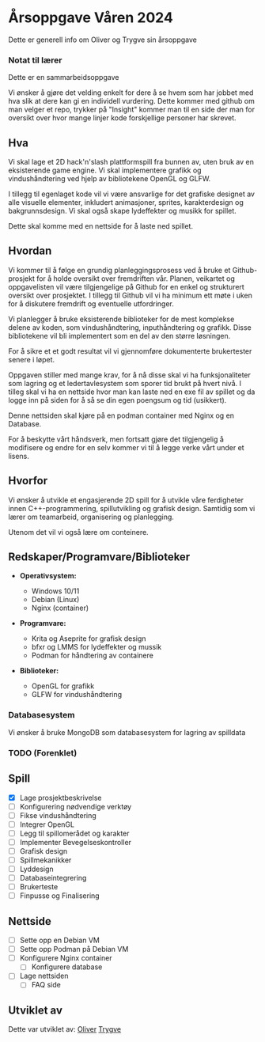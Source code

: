 
# Årsoppgave Våren 2024

Dette er generell info om Oliver og Trygve sin årsoppgave

### Notat til lærer

Dette er en sammarbeidsoppgave

Vi ønsker å gjøre det velding enkelt for dere å se hvem som har jobbet med hva slik at dere kan gi en individell vurdering. Dette kommer med github om man velger et repo, trykker på "Insight" kommer man til en side der man for oversikt over hvor mange linjer kode forskjellige personer har skrevet.

## Hva

Vi skal lage et 2D hack'n'slash plattformspill fra bunnen av, uten bruk av en eksisterende game engine. Vi skal implementere grafikk og vindushåndtering ved hjelp av bibliotekene OpenGL og GLFW.

I tillegg til egenlaget kode vil vi være ansvarlige for det grafiske designet av alle visuelle elementer, inkludert animasjoner, sprites, karakterdesign og bakgrunnsdesign. Vi skal også skape lydeffekter og musikk for spillet.

Dette skal komme med en nettside for å laste ned spillet.

## Hvordan

Vi kommer til å følge en grundig planleggingsprosess ved å bruke et Github-prosjekt for å holde oversikt over fremdriften vår. Planen, veikartet og oppgavelisten vil være tilgjengelige på Github for en enkel og strukturert oversikt over prosjektet. I tillegg til Github vil vi ha minimum ett møte i uken for å diskutere fremdrift og eventuelle utfordringer.

Vi planlegger å bruke eksisterende biblioteker for de mest komplekse delene av koden, som vindushåndtering, inputhåndtering og grafikk. Disse bibliotekene vil bli implementert som en del av den større løsningen.

For å sikre et et godt resultat vil vi gjennomføre dokumenterte brukertester senere i løpet.

Oppgaven stiller med mange krav, for å nå disse skal vi ha funksjonaliteter som lagring og et ledertavlesystem som sporer tid brukt på hvert nivå. I tilleg skal vi ha en nettside hvor man kan laste ned en exe fil av spillet og da logge inn på siden for å så se din egen poengsum og tid (usikkert).

Denne nettsiden skal kjøre på en podman container med Nginx og en Database.

For å beskytte vårt håndsverk, men fortsatt gjøre det tilgjengelig å modifisere og endre for en selv kommer vi til å legge verke vårt under et lisens.

## Hvorfor

Vi ønsker å utvikle et engasjerende 2D spill for å utvikle våre ferdigheter innen C++-programmering, spillutvikling og grafisk design. Samtidig som vi lærer om teamarbeid, organisering og planlegging.

Utenom det vil vi også lære om conteinere.

## Redskaper/Programvare/Biblioteker

- **Operativsystem:**
  - Windows 10/11
  - Debian (Linux)
  - Nginx (container)

- **Programvare:**
  - Krita og Aseprite for grafisk design
  - bfxr og LMMS for lydeffekter og mussik
  - Podman for håndtering av containere

- **Biblioteker:**
  - OpenGL for grafikk
  - GLFW for vindushåndtering

### Databasesystem
Vi ønsker å bruke MongoDB som databasesystem for lagring av spilldata

<!--Dette trenger vi ikke gjøre veldig detaljert, men kan utvides-->

### TODO (Forenklet)
## Spill
- [x] Lage prosjektbeskrivelse
- [ ] Konfigurering nødvendige verktøy
- [ ] Fikse vindushåndtering
- [ ] Integrer OpenGL
- [ ] Legg til spillomerådet og karakter
- [ ] Implementer Bevegelseskontroller
- [ ] Grafisk design
- [ ] Spillmekanikker
- [ ] Lyddesign
- [ ] Databaseintegrering
- [ ] Brukerteste
- [ ] Finpusse og Finalisering

## Nettside
- [ ] Sette opp en Debian VM
- [ ] Sette opp Podman på Debian VM
- [ ] Konfigurere Nginx container 
  - [ ] Konfigurere database
- [ ] Lage nettsiden
    - [ ] FAQ side

## Utviklet av

Dette var utviklet av:
[Oliver](https://github.com/olilinvar)
[Trygve](https://github.com/TheCyberiousPizzerious)